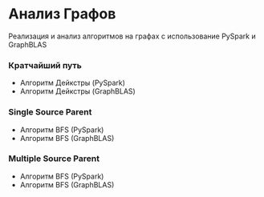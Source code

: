# Анализ Графов

Реализация и анализ алгоритмов на графах с использование PySpark и GraphBLAS

### Кратчайший путь
- Алгоритм Дейкстры (PySpark)
- Алгоритм Дейкстры (GraphBLAS)
### Single Source Parent
- Алгоритм BFS (PySpark)
- Алгоритм BFS (GraphBLAS)
### Multiple Source Parent
- Алгоритм BFS (PySpark)
- Алгоритм BFS (GraphBLAS)
